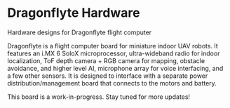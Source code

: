 Dragonflyte Hardware
====================

Hardware designs for Dragonflyte flight computer

Dragonflyte is a flight computer board for miniature indoor UAV robots. It features an i.MX 6 SoloX microprocessor, ultra-wideband radio for indoor localization, ToF depth camera + RGB camera for mapping, obstacle avoidance, and higher level AI, microphone array for voice interfacing, and a few other sensors. It is designed to interface with a separate power distribution/management board that connects to the motors and battery.

This board is a work-in-progress. Stay tuned for more updates!
